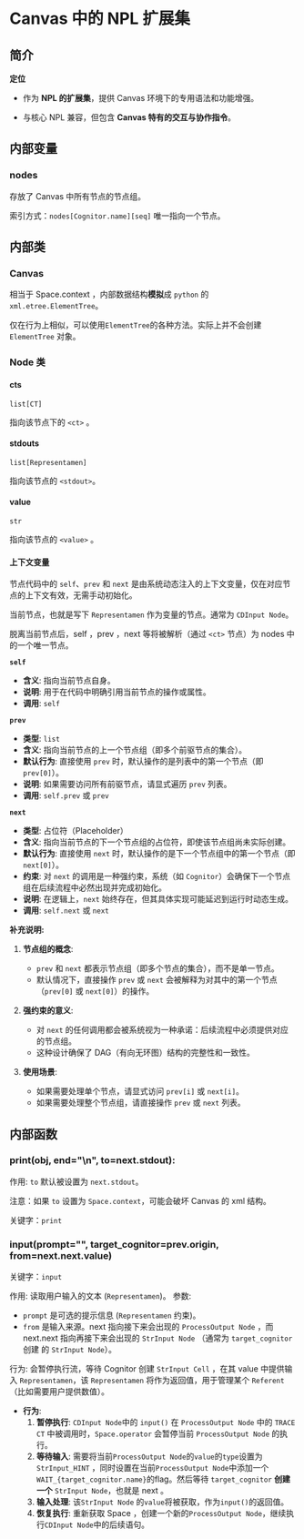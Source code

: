 # Canvas 中的 NPL 扩展集

## 简介

**定位**

- 作为 **NPL 的扩展集**，提供 Canvas 环境下的专用语法和功能增强。
    
- 与核心 NPL 兼容，但包含 **Canvas 特有的交互与协作指令**。

## 内部变量

### nodes

存放了 Canvas 中所有节点的节点组。

索引方式：`nodes[Cognitor.name][seq]` 唯一指向一个节点。

## 内部类

### Canvas

相当于 Space.context ，内部数据结构**模拟**成 `python` 的 `xml.etree.ElementTree`。

仅在行为上相似，可以使用`ElementTree`的各种方法。实际上并不会创建 `ElementTree` 对象。

### Node 类

#### cts
`list[CT]`

指向该节点下的 `<ct>` 。

#### stdouts
`list[Representamen]`

指向该节点的 `<stdout>`。

#### value
`str`

指向该节点的 `<value>` 。

#### 上下文变量

节点代码中的 `self`、`prev` 和 `next` 是由系统动态注入的上下文变量，仅在对应节点的上下文有效，无需手动初始化。

当前节点，也就是写下 `Representamen` 作为变量的节点。通常为 `CDInput Node`。

脱离当前节点后，self ，prev ，next 等将被解析（通过 `<ct>` 节点）为 nodes 中的一个唯一节点。

**`self`**
- **含义**: 指向当前节点自身。  
- **说明**: 用于在代码中明确引用当前节点的操作或属性。
- **调用**: `self`

**`prev`**
- **类型**: `list`  
- **含义**: 指向当前节点的上一个节点组（即多个前驱节点的集合）。  
- **默认行为**: 直接使用 `prev` 时，默认操作的是列表中的第一个节点（即 `prev[0]`）。  
- **说明**: 如果需要访问所有前驱节点，请显式遍历 `prev` 列表。
- **调用**: `self.prev` 或 `prev`

**`next`**
- **类型**: 占位符（Placeholder）  
- **含义**: 指向当前节点的下一个节点组的占位符，即使该节点组尚未实际创建。  
- **默认行为**: 直接使用 `next` 时，默认操作的是下一个节点组中的第一个节点（即 `next[0]`）。  
- **约束**: 对 `next` 的调用是一种强约束，系统（如 `Cognitor`）会确保下一个节点组在后续流程中必然出现并完成初始化。  
- **说明**: 在逻辑上，`next` 始终存在，但其具体实现可能延迟到运行时动态生成。
- **调用**: `self.next` 或 `next`

**补充说明:**

1. **节点组的概念**:
   - `prev` 和 `next` 都表示节点组（即多个节点的集合），而不是单一节点。
   - 默认情况下，直接操作 `prev` 或 `next` 会被解释为对其中的第一个节点（`prev[0]` 或 `next[0]`）的操作。

2. **强约束的意义**:
   - 对 `next` 的任何调用都会被系统视为一种承诺：后续流程中必须提供对应的节点组。
   - 这种设计确保了 DAG（有向无环图）结构的完整性和一致性。

3. **使用场景**:
   - 如果需要处理单个节点，请显式访问 `prev[i]` 或 `next[i]`。
   - 如果需要处理整个节点组，请直接操作 `prev` 或 `next` 列表。


## 内部函数

### print(obj, end="\n", to=next.stdout):

作用: `to` 默认被设置为 `next.stdout`。

注意：如果 `to` 设置为 `Space.context`，可能会破坏 Canvas 的 xml 结构。

关键字：`print`

### input(prompt="", target_cognitor=prev.origin, from=next.next.value)

关键字：`input`

作用: 读取用户输入的文本 (`Representamen`)。
参数: 
- `prompt` 是可选的提示信息 (`Representamen` 约束)。
- `from` 是输入来源。next 指向接下来会出现的 `ProcessOutput Node` ，而next.next 指向再接下来会出现的 `StrInput Node` （通常为 `target_cognitor` 创建 的 `StrInput Node`）。

行为: 会暂停执行流，等待 Cognitor 创建 `StrInput Cell` ，在其 value 中提供输入 `Representamen`，该 `Representamen` 将作为返回值，用于管理某个 `Referent`（比如需要用户提供数值）。

*   **行为**: 
	1.   **暂停执行**: `CDInput Node`中的 `input()` 在 `ProcessOutput Node` 中的 `TRACE CT` 中被调用时，`Space.operator` 会暂停当前 `ProcessOutput Node` 的执行。
	2.   **等待输入**: 需要将当前`ProcessOutput Node`的`value`的`type`设置为`StrInput_HINT` ，同时设置在当前`ProcessOutput Node`中添加一个 `WAIT_{target_cognitor.name}`的flag。然后等待 `target_cognitor` **创建一个** `StrInput Node`，也就是 next 。
	3.   **输入处理**: 该`StrInput Node` 的`value`将被获取，作为`input()`的返回值。
	4.   **恢复执行**: 重新获取 Space ，创建一个新的`ProcessOutput Node`，继续执行`CDInput Node`中的后续语句。